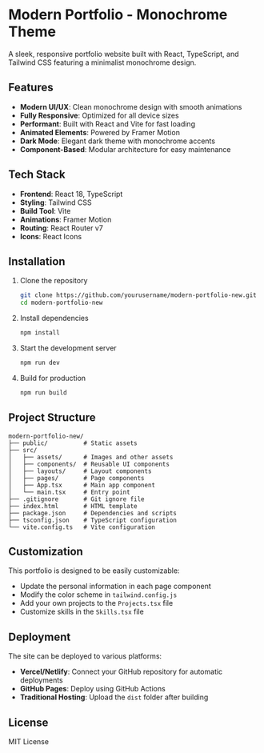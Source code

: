 # Modern Portfolio - Monochrome Theme

A sleek, responsive portfolio website built with React, TypeScript, and Tailwind CSS featuring a minimalist monochrome design.

## Features

- **Modern UI/UX**: Clean monochrome design with smooth animations
- **Fully Responsive**: Optimized for all device sizes
- **Performant**: Built with React and Vite for fast loading
- **Animated Elements**: Powered by Framer Motion
- **Dark Mode**: Elegant dark theme with monochrome accents
- **Component-Based**: Modular architecture for easy maintenance

## Tech Stack

- **Frontend**: React 18, TypeScript
- **Styling**: Tailwind CSS
- **Build Tool**: Vite
- **Animations**: Framer Motion
- **Routing**: React Router v7
- **Icons**: React Icons

## Installation

1. Clone the repository
   ```bash
   git clone https://github.com/yourusername/modern-portfolio-new.git
   cd modern-portfolio-new
   ```

2. Install dependencies
   ```bash
   npm install
   ```

3. Start the development server
   ```bash
   npm run dev
   ```

4. Build for production
   ```bash
   npm run build
   ```

## Project Structure

```
modern-portfolio-new/
├── public/          # Static assets
├── src/
│   ├── assets/      # Images and other assets
│   ├── components/  # Reusable UI components
│   ├── layouts/     # Layout components
│   ├── pages/       # Page components
│   ├── App.tsx      # Main app component
│   └── main.tsx     # Entry point
├── .gitignore       # Git ignore file
├── index.html       # HTML template
├── package.json     # Dependencies and scripts
├── tsconfig.json    # TypeScript configuration
└── vite.config.ts   # Vite configuration
```

## Customization

This portfolio is designed to be easily customizable:

- Update the personal information in each page component
- Modify the color scheme in `tailwind.config.js`
- Add your own projects to the `Projects.tsx` file
- Customize skills in the `Skills.tsx` file

## Deployment

The site can be deployed to various platforms:

- **Vercel/Netlify**: Connect your GitHub repository for automatic deployments
- **GitHub Pages**: Deploy using GitHub Actions
- **Traditional Hosting**: Upload the `dist` folder after building

## License

MIT License
